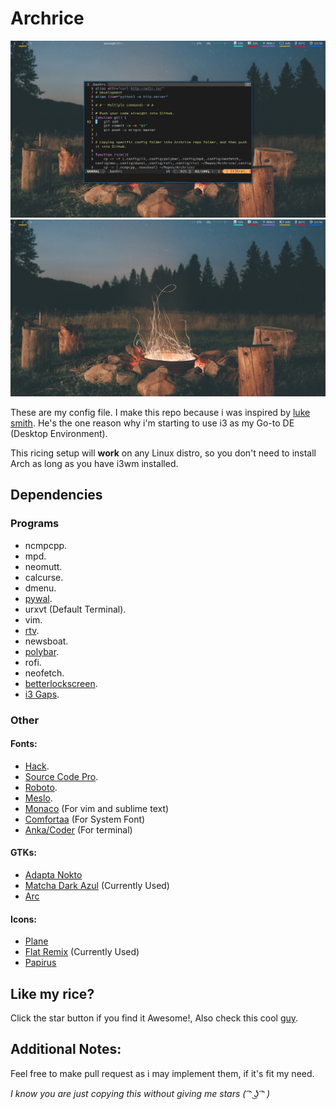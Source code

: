 # Archrice
![Bash](Bash.png)
![Warm campfire](Campfire.png)

These are my config file. I make this repo because i was inspired by [luke smith](https://www.github.com/lukesmithxyz). He's the one reason why i'm starting to use i3 as my Go-to DE (Desktop Environment).

This ricing setup will **work** on any Linux distro, so you don't need to install Arch as long as you have i3wm installed.

## Dependencies
### Programs
* ncmpcpp.
* mpd.
* neomutt.
* calcurse.
* dmenu.
* [pywal](https://github.com/dylanaraps/pywal/).
* urxvt (Default Terminal).
* vim.
* [rtv](https://github.com/michael-lazar/rtv).
* newsboat.
* [polybar](https://github.com/jaagr/polybar).
* rofi.
* neofetch.
* [betterlockscreen](https://github.com/pavanjadhaw/betterlockscreen).
* [i3 Gaps](https://github.com/Airblader/i3).
### Other
#### Fonts:
* [Hack](https://github.com/source-foundry/Hack).
* [Source Code Pro](https://typekit.com/fonts/source-code-pro).
* [Roboto](https://github.com/google/roboto).
* [Meslo](https://github.com/andreberg/Meslo-Font).
* [Monaco](https://github.com/cstrap/monaco-font) (For vim and sublime text)
* [Comfortaa](https://www.dafont.com/comfortaa.font) (For System Font)
* [Anka/Coder](https://fontlibrary.org/en/font/anka-coder) (For terminal)
#### GTKs:
* [Adapta Nokto](https://github.com/adapta-project/adapta-gtk-theme)
* [Matcha Dark Azul](https://www.opendesktop.org/c/1502781869) (Currently Used)
* [Arc](https://github.com/horst3180/Arc-theme)
#### Icons:
* [Plane](https://www.opendesktop.org/c/1499721142) 
* [Flat Remix](https://www.gnome-look.org/p/1012430/) (Currently Used)
* [Papirus](https://www.opendesktop.org/p/1166289/)
## Like my rice?
Click the star button if you find it Awesome!, Also check this cool [guy](https://www.github.com/lukesmithxyz).

## Additional Notes:
Feel free to make pull request as i may implement them, if it's fit my need.

*I know you are just copying this without giving me stars ( ͡ᵔ ͜ʖ ͡ᵔ )*
